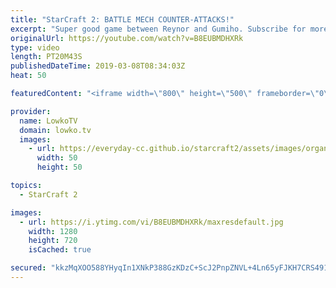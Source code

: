 ```yaml
---
title: "StarCraft 2: BATTLE MECH COUNTER-ATTACKS!"
excerpt: "Super good game between Reynor and Gumiho. Subscribe for more videos: http://lowko.tv/youtube Insane Protoss macro: https://goo.gl/kYVEow  Small mistakes have big consequences in a game of professional StarCraft 2. Reynor makes a small misstep in the early game and immediately gets punished. His followup"
originalUrl: https://youtube.com/watch?v=B8EUBMDHXRk
type: video
length: PT20M43S
publishedDateTime: 2019-03-08T08:34:03Z
heat: 50

featuredContent: "<iframe width=\"800\" height=\"500\" frameborder=\"0\" src=\"https://www.youtube.com/embed/B8EUBMDHXRk\" allow=\"accelerometer; autoplay; encrypted-media; gyroscope; picture-in-picture\" allowfullscreen></iframe>"

provider:
  name: LowkoTV
  domain: lowko.tv
  images:
    - url: https://everyday-cc.github.io/starcraft2/assets/images/organizations/lowko.tv-50x50.jpg
      width: 50
      height: 50

topics:
  - StarCraft 2

images:
  - url: https://i.ytimg.com/vi/B8EUBMDHXRk/maxresdefault.jpg
    width: 1280
    height: 720
    isCached: true

secured: "kkzMqXOO588YHyqIn1XNkP388GzKDzC+ScJ2PnpZNVL+4Ln65yFJKH7CRS491wv9QIy6kUsDEB8mBurKIqjShxR/6po5rGGPpQshMA40B6QVJkKITa/e3JHrSwlPIlnDhfACAs4oKD+xQlPrxVyGGfEDZjb4hVQ8OB3GmcvWlqUj1gn8WI5s4EBkYvvGo7Yb3SSxDnXpimELSkeSsxei1IuUgXB1JpYE+g8Hc5JCvywm8jncK7Au7NFqSObMtDeFphr6AJKVQjlG7v0y0945Q1otGCLind5W54ek+oM0MV6/2+HWTj1e49lSAX/T7TOKmal0fxbB+zuGiKt5Mddti4MTjG6kpoHEqsGSE8HU8gInj+YdimrYB0w5bSi3ulc/dRVhldXcS6dPFmelgGsxOHsL85RxaVC3QlEGSfO0YKM=;aFfs9BgokUeEsgkeHNg39Q=="
---
```


